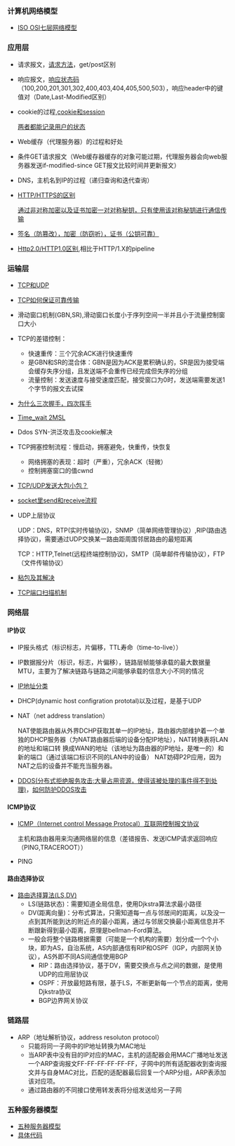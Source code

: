 ### 计算机网络模型
* [ISO OSI七层网络模型](https://blog.csdn.net/u011619283/article/details/52679504)
### 应用层
* 请求报文，[请求方法](https://www.cnblogs.com/foodoir/p/5911099.html)，get/post区别
* 响应报文，[响应状态码](http://www.runoob.com/http/http-status-codes.html)（100,200,201,301,302,400,403,404,405,500,503），响应header中的键值对（Date,Last-Modified区别）
* cookie的过程,[cookie和session](https://blog.csdn.net/liyifan687/article/details/80077928)

  [两者都能记录用户的状态](https://www.cnblogs.com/xxtalhr/p/9053906.html)
* Web缓存（代理服务器）的过程和好处
* 条件GET请求报文（Web缓存器缓存的对象可能过期，代理服务器会向web服务器发送if-modified-since GET报文比较时间并更新报文）
* DNS，主机名到IP的过程（递归查询和迭代查询）
* [HTTP/HTTPS的区别](https://www.cnblogs.com/wqhwe/p/5407468.html)

  [通过非对称加密以及证书加密一对对称秘钥，只有使用该对称秘钥进行通信传输](https://blog.csdn.net/a407479/article/details/80634789)
* [签名（防篡改），加密（防窃听），证书（公钥可靠）](https://www.cnblogs.com/Caersi/p/6720789.html)
* [Http2.0/HTTP1.0区别](https://www.cnblogs.com/frankyou/p/6145485.html),相比于HTTP/1.X的pipeline


### 运输层
* [TCP和UDP](https://blog.csdn.net/xiaobangkuaipao/article/details/76793702)
* [TCP如何保证可靠传输](https://blog.csdn.net/liuchenxia8/article/details/80428157)
* 滑动窗口机制(GBN,SR),滑动窗口长度小于序列空间一半并且小于流量控制窗口大小
* TCP的差错控制：
  * 快速重传：三个冗余ACK进行快速重传
  * 是GBN和SR的混合体：GBN是因为ACK是累积确认的，SR是因为接受端会缓存失序分组，且发送端不会重传已经完成但失序的分组
  * 流量控制：发送速度与接受速度匹配，接受窗口为0时，发送端需要发送1个字节的报文去试探
* [为什么三次握手，四次挥手](https://www.zhihu.com/question/24853633)
* [Time_wait 2MSL](https://elf8848.iteye.com/blog/1739571)
* Ddos SYN-洪泛攻击及cookie解决
* TCP拥塞控制流程：慢启动，拥塞避免，快重传，快恢复
  * 网络拥塞的表现：超时（严重），冗余ACK（轻微）
  * 控制拥塞窗口的值cwnd
* [TCP/UDP发送大包小包？](https://www.cnblogs.com/raichen/p/4858449.html)
* [socket里send和receive流程](https://blog.csdn.net/u010270148/article/details/53605339)
* UDP上层协议

  UDP：DNS，RTP(实时传输协议)，SNMP（简单网络管理协议）,RIP(路由选择协议)，需要通过UDP交换某一路由距周围邻居路由的最短距离
  
  TCP：HTTP,Telnet(远程终端控制协议)，SMTP（简单邮件传输协议），FTP（文件传输协议）
* [粘包及其解决](https://blog.csdn.net/bjrxyz/article/details/73351248)
* [TCP端口扫描机制](https://blog.csdn.net/kowzb/article/details/77095044)
### 网络层
#### IP协议
* IP报头格式（标识标志，片偏移，TTL寿命（time-to-live））
* IP数据报分片（标识，标志，片偏移），链路层帧能够承载的最大数据量MTU，主要为了解决链路与链路之间能够承载的信息大小不同的情况
* [IP地址分类](https://www.cnblogs.com/qiaoconglovelife/p/5349486.html)
* DHCP(dynamic host configration prototal)以及过程，是基于UDP
* NAT（net address translation）

  NAT使能路由器从外界DCHP获取其单一的IP地址，路由器内部维护着一个单独的DHCP服务器（为NAT路由器后端的设备分配IP地址），NAT转换表将LAN的地址和端口转   换成WAN的地址（该地址为路由器的IP地址，是唯一的）和新的端口（通过该端口标识不同的LAN中的设备）
  NAT妨碍P2P应用，因为NAT之后的设备并不能充当服务器。
* [DDOS(分布式拒绝服务攻击:大量占用资源，使得该被处理的事件得不到处理)](https://baike.baidu.com/item/%E5%88%86%E5%B8%83%E5%BC%8F%E6%8B%92%E7%BB%9D%E6%9C%8D%E5%8A%A1%E6%94%BB%E5%87%BB/3802159?fromtitle=DDOS%E6%94%BB%E5%87%BB&fromid=177090&fr=aladdin)，[如何防护DDOS攻击](https://blog.csdn.net/nczb007/article/details/82380035)

#### ICMP协议
* [ICMP（Internet control Message Protocal）互联网控制报文协议](https://blog.csdn.net/baidu_37964071/article/details/80514340)

  主机和路由器用来沟通网络层的信息（差错报告、发送ICMP请求返回响应（PING,TRACEROOT））
* PING
#### 路由选择协议
* [路由选择算法(LS,DV)](https://blog.csdn.net/qq_22238021/article/details/80496138)
  * LS(链路状态)：需要知道全局信息，使用Djkstra算法求最小路径
  * DV(距离向量)：分布式算法，只需知道每一点与邻居间的距离，以及没一点到其所能到达的附近点的最小距离，通过与邻居交换最小距离信息并不断跟新得到最小距离，原理是bellman-Ford算法。
  * 一般会将整个链路根据需要（可能是一个机构的需要）划分成一个个小块，即为AS，自治系统，AS内部通信有RIP和OSPF（IGP，内部网关协议），AS外即不同AS间通信使用BGP
    * RIP：路由选择协议，基于DV，需要交换点与点之间的数据，是使用UDP的应用层协议
    * OSPF：开放最短路有限，基于LS，不断更新每一个节点的距离，使用Djkstra协议
    * BGP边界网关协议
### 链路层
* ARP（地址解析协议，address resoluton protocol）
  * 只能将同一子网中的IP地址转换为MAC地址
  * 当ARP表中没有目的IP对应的MAC，主机的适配器会用MAC广播地址发送一个ARP查询报文FF-FF-FF-FF-FF-FF，子网中的所有适配器收到查询报文并与自身MAC对比，匹配的适配器最后回复一个ARP分组，ARP表添加该对应项。
  * 通过路由器的不同接口使用转发表将分组发送给另一子网
### 五种服务器模型
* [五种服务器模型](https://blog.csdn.net/qq_29108585/article/details/78177278)
* [具体代码](https://github.com/PJdacainiao/Interview-Summary/blob/master/Summary/%E7%AE%97%E6%B3%95%E7%B4%A2%E5%BC%95.md#socket%E7%BC%96%E7%A8%8B)















